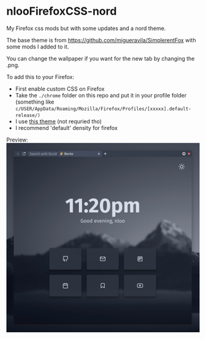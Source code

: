 # nlooFirefoxCSS-nord
My Firefox css mods but with some updates and a nord theme.

The base theme is from https://github.com/migueravila/SimplerentFox with some mods I added to it. 

You can change the wallpaper if you want for the new tab by changing the .png. 

To add this to your Firefox:
- First enable custom CSS on Firefox
- Take the `./chrome` folder on this repo and put it in your profile folder (something like `c/USER/AppData/Roaming/Mozilla/Firefox/Profiles/[xxxxx].default-release/)`
- I use [this theme](https://addons.mozilla.org/en-US/firefox/addon/nord-theme-cool/?utm_content=addons-manager-reviews-link&utm_medium=firefox-browser&utm_source=firefox-browser) (not requried tho) 
- I recommend 'default' density for firefox

Preview:
![image](preview.png)
